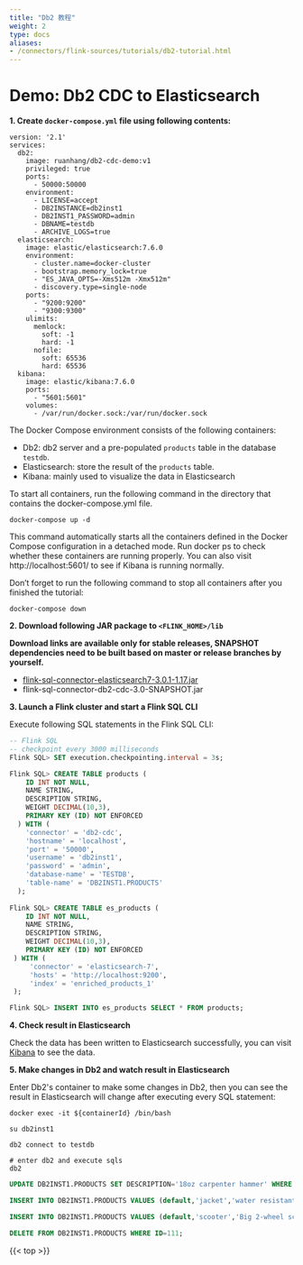 ```yaml
---
title: "Db2 教程"
weight: 2
type: docs
aliases:
- /connectors/flink-sources/tutorials/db2-tutorial.html
---
```

<!--
Licensed to the Apache Software Foundation (ASF) under one
or more contributor license agreements.  See the NOTICE file
distributed with this work for additional information
regarding copyright ownership.  The ASF licenses this file
to you under the Apache License, Version 2.0 (the
"License"); you may not use this file except in compliance
with the License.  You may obtain a copy of the License at

  http://www.apache.org/licenses/LICENSE-2.0

Unless required by applicable law or agreed to in writing,
software distributed under the License is distributed on an
"AS IS" BASIS, WITHOUT WARRANTIES OR CONDITIONS OF ANY
KIND, either express or implied.  See the License for the
specific language governing permissions and limitations
under the License.
-->

# Demo: Db2 CDC to Elasticsearch

**1. Create `docker-compose.yml` file using following contents:**

```
version: '2.1'
services:
  db2:
    image: ruanhang/db2-cdc-demo:v1
    privileged: true
    ports:
      - 50000:50000
    environment: 
      - LICENSE=accept
      - DB2INSTANCE=db2inst1
      - DB2INST1_PASSWORD=admin
      - DBNAME=testdb    
      - ARCHIVE_LOGS=true
  elasticsearch:
    image: elastic/elasticsearch:7.6.0
    environment:
      - cluster.name=docker-cluster
      - bootstrap.memory_lock=true
      - "ES_JAVA_OPTS=-Xms512m -Xmx512m"
      - discovery.type=single-node
    ports:
      - "9200:9200"
      - "9300:9300"
    ulimits:
      memlock:
        soft: -1
        hard: -1
      nofile:
        soft: 65536
        hard: 65536
  kibana:
    image: elastic/kibana:7.6.0
    ports:
      - "5601:5601"
    volumes:
      - /var/run/docker.sock:/var/run/docker.sock
```
The Docker Compose environment consists of the following containers:
- Db2: db2 server and a pre-populated `products` table in the database `testdb`.
- Elasticsearch: store the result of the `products` table.
- Kibana: mainly used to visualize the data in Elasticsearch

To start all containers, run the following command in the directory that contains the docker-compose.yml file.
```shell
docker-compose up -d
```
This command automatically starts all the containers defined in the Docker Compose configuration in a detached mode.
Run docker ps to check whether these containers are running properly. You can also visit http://localhost:5601/ to see if Kibana is running normally.

Don’t forget to run the following command to stop all containers after you finished the tutorial:
```shell
docker-compose down
```

**2. Download following JAR package to `<FLINK_HOME>/lib`**

**Download links are available only for stable releases, SNAPSHOT dependencies need to be built based on master or release branches by yourself.**

- [flink-sql-connector-elasticsearch7-3.0.1-1.17.jar](https://repo.maven.apache.org/maven2/org/apache/flink/flink-sql-connector-elasticsearch7/3.0.1-1.17/flink-sql-connector-elasticsearch7-3.0.1-1.17.jar)
- flink-sql-connector-db2-cdc-3.0-SNAPSHOT.jar

**3. Launch a Flink cluster and start a Flink SQL CLI**

Execute following SQL statements in the Flink SQL CLI:

```sql
-- Flink SQL
-- checkpoint every 3000 milliseconds                       
Flink SQL> SET execution.checkpointing.interval = 3s;

Flink SQL> CREATE TABLE products (
    ID INT NOT NULL,
    NAME STRING,
    DESCRIPTION STRING,
    WEIGHT DECIMAL(10,3),
    PRIMARY KEY (ID) NOT ENFORCED
  ) WITH (
    'connector' = 'db2-cdc',
    'hostname' = 'localhost',
    'port' = '50000',
    'username' = 'db2inst1',
    'password' = 'admin',
    'database-name' = 'TESTDB',
    'table-name' = 'DB2INST1.PRODUCTS'
  );
  
Flink SQL> CREATE TABLE es_products (
    ID INT NOT NULL,
    NAME STRING,
    DESCRIPTION STRING,
    WEIGHT DECIMAL(10,3),
    PRIMARY KEY (ID) NOT ENFORCED
 ) WITH (
     'connector' = 'elasticsearch-7',
     'hosts' = 'http://localhost:9200',
     'index' = 'enriched_products_1'
 );

Flink SQL> INSERT INTO es_products SELECT * FROM products;
```

**4. Check result in Elasticsearch**

Check the data has been written to Elasticsearch successfully, you can visit [Kibana](http://localhost:5601/) to see the data.

**5. Make changes in Db2 and watch result in Elasticsearch**

Enter Db2's container to make some changes in Db2, then you can see the result in Elasticsearch will change after 
executing every SQL statement:
```shell
docker exec -it ${containerId} /bin/bash

su db2inst1

db2 connect to testdb

# enter db2 and execute sqls
db2
```

```sql
UPDATE DB2INST1.PRODUCTS SET DESCRIPTION='18oz carpenter hammer' WHERE ID=106;

INSERT INTO DB2INST1.PRODUCTS VALUES (default,'jacket','water resistant white wind breaker',0.2);

INSERT INTO DB2INST1.PRODUCTS VALUES (default,'scooter','Big 2-wheel scooter ',5.18);

DELETE FROM DB2INST1.PRODUCTS WHERE ID=111;
```

{{< top >}}
